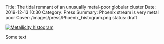 Title: The tidal remnant of an unusually metal-poor globular cluster
Date: 2019-12-13 10:30
Category: Press
Summary: Phoenix stream is very metal poor
Cover: /images/press/Phoenix_histogram.png
status: draft

[![Metallicity histogram]({attach}/images/press/Phoenix_histogram.png)]({attach}/images/press/Phoenix_histogram.png)

Some text

